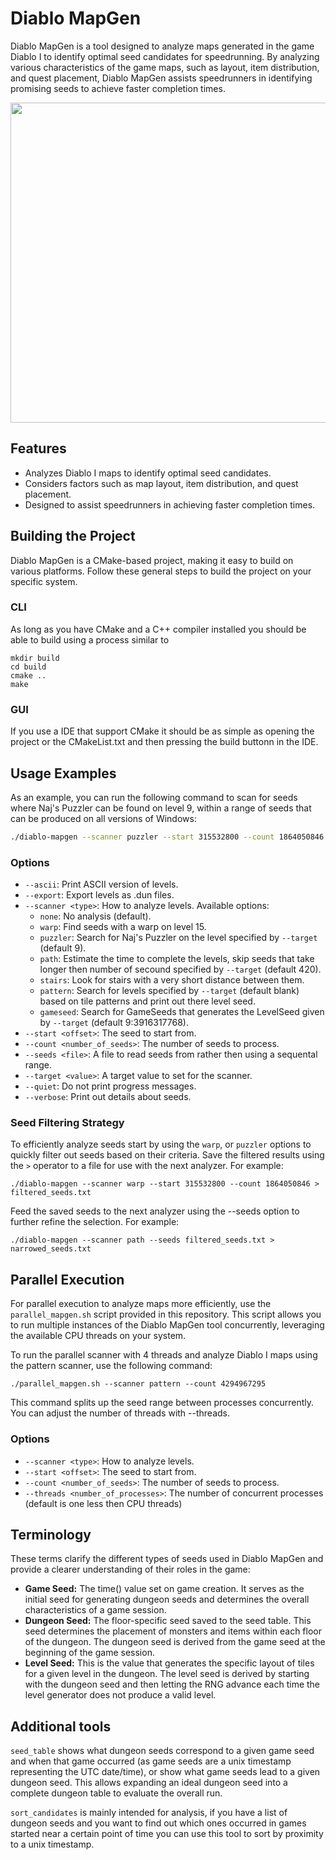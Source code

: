 # Diablo MapGen

Diablo MapGen is a tool designed to analyze maps generated in the game Diablo I to identify optimal seed candidates for speedrunning. By analyzing various characteristics of the game maps, such as layout, item distribution, and quest placement, Diablo MapGen assists speedrunners in identifying promising seeds to achieve faster completion times.

<p align="center">
<img width="512" height="512" src="https://github.com/Matthew-petroff/diablo-mapgen/assets/204594/b7f72623-87f1-43f9-9369-c2c7852b186c">
</p>

## Features

- Analyzes Diablo I maps to identify optimal seed candidates.
- Considers factors such as map layout, item distribution, and quest placement.
- Designed to assist speedrunners in achieving faster completion times.

## Building the Project

Diablo MapGen is a CMake-based project, making it easy to build on various platforms. Follow these general steps to build the project on your specific system.

### CLI

As long as you have CMake and a C++ compiler installed you should be able to build using a process similar to

```
mkdir build
cd build
cmake ..
make
```

### GUI

If you use a IDE that support CMake it should be as simple as opening the project or the CMakeList.txt and then pressing the build buttonn in the IDE.

## Usage Examples

As an example, you can run the following command to scan for seeds where Naj's Puzzler can be found on level 9, within a range of seeds that can be produced on all versions of Windows:

```bash
./diablo-mapgen --scanner puzzler --start 315532800 --count 1864050846
```

### Options

- `--ascii`: Print ASCII version of levels.
- `--export`: Export levels as .dun files.
- `--scanner <type>`: How to analyze levels. Available options:
  - `none`: No analysis (default).
  - `warp`: Find seeds with a warp on level 15.
  - `puzzler`: Search for Naj's Puzzler on the level specified by `--target` (default 9).
  - `path`: Estimate the time to complete the levels, skip seeds that take longer then number of secound specified by `--target` (default 420).
  - `stairs`: Look for stairs with a very short distance between them.
  - `pattern`: Search for levels specified by `--target` (default blank) based on tile patterns and print out there level seed.
  - `gameseed`: Search for GameSeeds that generates the LevelSeed given by `--target` (default 9:3916317768).
- `--start <offset>`: The seed to start from.
- `--count <number_of_seeds>`: The number of seeds to process.
- `--seeds <file>`: A file to read seeds from rather then using a sequental range.
- `--target <value>`: A target value to set for the scanner.
- `--quiet`: Do not print progress messages.
- `--verbose`: Print out details about seeds.

### Seed Filtering Strategy

To efficiently analyze seeds start by using the `warp`, or `puzzler` options to quickly filter out seeds based on their criteria. Save the filtered results using the `>` operator to a file for use with the next analyzer. For example:

```
./diablo-mapgen --scanner warp --start 315532800 --count 1864050846 > filtered_seeds.txt
```

Feed the saved seeds to the next analyzer using the --seeds option to further refine the selection. For example:

```
./diablo-mapgen --scanner path --seeds filtered_seeds.txt > narrowed_seeds.txt
```

## Parallel Execution

For parallel execution to analyze maps more efficiently, use the `parallel_mapgen.sh` script provided in this repository. This script allows you to run multiple instances of the Diablo MapGen tool concurrently, leveraging the available CPU threads on your system.

To run the parallel scanner with 4 threads and analyze Diablo I maps using the pattern scanner, use the following command:

```
./parallel_mapgen.sh --scanner pattern --count 4294967295
```

This command splits up the seed range between processes concurrently. You can adjust the number of threads with --threads.

### Options

- `--scanner <type>`: How to analyze levels.
- `--start <offset>`: The seed to start from.
- `--count <number_of_seeds>`: The number of seeds to process.
- `--threads <number_of_processes>`: The number of concurrent processes (default is one less then CPU threads)

## Terminology

These terms clarify the different types of seeds used in Diablo MapGen and provide a clearer understanding of their roles in the game:

- **Game Seed:** The time() value set on game creation. It serves as the initial seed for generating dungeon seeds and determines the overall characteristics of a game session.
- **Dungeon Seed:** The floor-specific seed saved to the seed table. This seed determines the placement of monsters and items within each floor of the dungeon. The dungeon seed is derived from the game seed at the beginning of the game session.
- **Level Seed:** This is the value that generates the specific layout of tiles for a given level in the dungeon. The level seed is derived by starting with the dungeon seed and then letting the RNG advance each time the level generator does not produce a valid level.

## Additional tools

`seed_table` shows what dungeon seeds correspond to a given game seed and when that game occurred (as game seeds are a unix timestamp representing the UTC date/time), or show what game seeds lead to a given dungeon seed. This allows expanding an ideal dungeon seed into a complete dungeon table to evaluate the overall run.

`sort_candidates` is mainly intended for analysis, if you have a list of dungeon seeds and you want to find out which ones occurred in games started near a certain point of time you can use this tool to sort by proximity to a unix timestamp.
